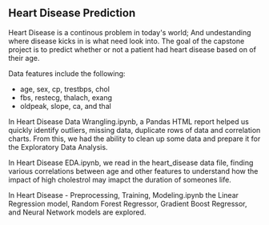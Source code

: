 Heart Disease Prediction 
 - 

Heart Disease is a continous problem in today's world; And undestanding where disease kicks in is what need look into. 
The goal of the capstone project is to predict whether or not a patient had heart disease based on of their age. 

Data features include the following: 
- age, sex, cp, trestbps, chol
- fbs, restecg, thalach, exang
- oldpeak, slope, ca, and thal     


In Heart Disease Data Wrangling.ipynb, a Pandas HTML report helped us quickly identify outliers, missing data, duplicate rows of data and correlation charts. From this, we had the ability to clean up some data and prepare it for the Exploratory Data Analysis. 

In Heart Disease EDA.ipynb, we read in the heart_disease data file, finding various correlations between age and other features to understand how the impact of high cholestrol may imapct the duration of someones life. 

In Heart Disease - Preprocessing, Training, Modeling.ipynb the Linear Regression model, Random Forest Regressor, Gradient Boost Regressor, and Neural Network models are explored.
